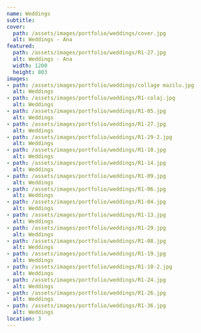```yaml
---
name: Weddings
subtitle:
cover:
  path: /assets/images/portfolio/weddings/cover.jpg
  alt: Weddings - Ana
featured:
  path: /assets/images/portfolio/weddings/R1-27.jpg
  alt: Weddings - Ana
  width: 1200
  height: 803
images:
- path: /assets/images/portfolio/weddings/collage mazilu.jpg
  alt: Weddings
- path: /assets/images/portfolio/weddings/R1-colaj.jpg
  alt: Weddings
- path: /assets/images/portfolio/weddings/R1-05.jpg
  alt: Weddings
- path: /assets/images/portfolio/weddings/R1-27.jpg
  alt: Weddings
- path: /assets/images/portfolio/weddings/R1-29-2.jpg
  alt: Weddings
- path: /assets/images/portfolio/weddings/R1-10.jpg
  alt: Weddings
- path: /assets/images/portfolio/weddings/R1-14.jpg
  alt: Weddings
- path: /assets/images/portfolio/weddings/R1-09.jpg
  alt: Weddings
- path: /assets/images/portfolio/weddings/R1-06.jpg
  alt: Weddings
- path: /assets/images/portfolio/weddings/R1-04.jpg
  alt: Weddings
- path: /assets/images/portfolio/weddings/R1-13.jpg
  alt: Weddings
- path: /assets/images/portfolio/weddings/R1-29.jpg
  alt: Weddings
- path: /assets/images/portfolio/weddings/R1-08.jpg
  alt: Weddings
- path: /assets/images/portfolio/weddings/R1-19.jpg
  alt: Weddings
- path: /assets/images/portfolio/weddings/R1-10-2.jpg
  alt: Weddings
- path: /assets/images/portfolio/weddings/R1-24.jpg
  alt: Weddings
- path: /assets/images/portfolio/weddings/R1-26.jpg
  alt: Weddings
- path: /assets/images/portfolio/weddings/R1-36.jpg
  alt: Weddings
location: 3
---
```

